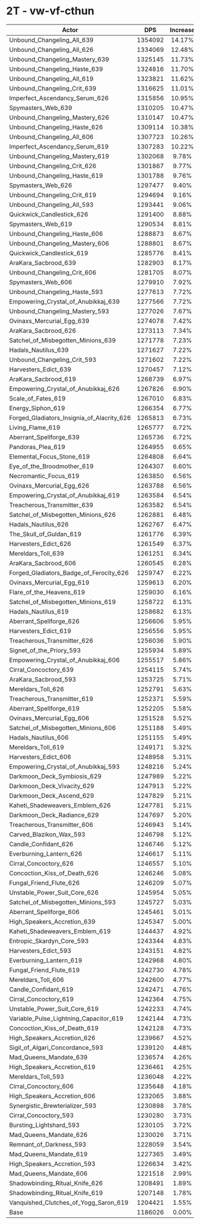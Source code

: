 # 2T - vw-vf-cthun
| Actor | DPS | Increase |
|---|:---:|:---:|
|Unbound_Changeling_All_639|1354092|14.17%|
|Unbound_Changeling_All_626|1334069|12.48%|
|Unbound_Changeling_Mastery_639|1325145|11.73%|
|Unbound_Changeling_Haste_639|1324816|11.70%|
|Unbound_Changeling_All_619|1323821|11.62%|
|Unbound_Changeling_Crit_639|1316625|11.01%|
|Imperfect_Ascendancy_Serum_626|1315856|10.95%|
|Spymasters_Web_639|1310205|10.47%|
|Unbound_Changeling_Mastery_626|1310147|10.47%|
|Unbound_Changeling_Haste_626|1309114|10.38%|
|Unbound_Changeling_All_606|1307723|10.26%|
|Imperfect_Ascendancy_Serum_619|1307283|10.22%|
|Unbound_Changeling_Mastery_619|1302068|9.78%|
|Unbound_Changeling_Crit_626|1301867|9.77%|
|Unbound_Changeling_Haste_619|1301788|9.76%|
|Spymasters_Web_626|1297477|9.40%|
|Unbound_Changeling_Crit_619|1294694|9.16%|
|Unbound_Changeling_All_593|1293441|9.06%|
|Quickwick_Candlestick_626|1291400|8.88%|
|Spymasters_Web_619|1290534|8.81%|
|Unbound_Changeling_Haste_606|1288873|8.67%|
|Unbound_Changeling_Mastery_606|1288801|8.67%|
|Quickwick_Candlestick_619|1285776|8.41%|
|AraKara_Sacbrood_639|1282903|8.17%|
|Unbound_Changeling_Crit_606|1281705|8.07%|
|Spymasters_Web_606|1279910|7.92%|
|Unbound_Changeling_Haste_593|1277613|7.72%|
|Empowering_Crystal_of_Anubikkaj_639|1277566|7.72%|
|Unbound_Changeling_Mastery_593|1277026|7.67%|
|Ovinaxs_Mercurial_Egg_639|1274078|7.42%|
|AraKara_Sacbrood_626|1273113|7.34%|
|Satchel_of_Misbegotten_Minions_639|1271778|7.23%|
|Hadals_Nautilus_639|1271627|7.22%|
|Unbound_Changeling_Crit_593|1271602|7.22%|
|Harvesters_Edict_639|1270457|7.12%|
|AraKara_Sacbrood_619|1268739|6.97%|
|Empowering_Crystal_of_Anubikkaj_626|1267826|6.90%|
|Scale_of_Fates_619|1267010|6.83%|
|Energy_Siphon_619|1266354|6.77%|
|Forged_Gladiators_Insignia_of_Alacrity_626|1265813|6.73%|
|Living_Flame_619|1265777|6.72%|
|Aberrant_Spellforge_639|1265736|6.72%|
|Pandoras_Plea_619|1264955|6.65%|
|Elemental_Focus_Stone_619|1264808|6.64%|
|Eye_of_the_Broodmother_619|1264307|6.60%|
|Necromantic_Focus_619|1263850|6.56%|
|Ovinaxs_Mercurial_Egg_626|1263788|6.56%|
|Empowering_Crystal_of_Anubikkaj_619|1263584|6.54%|
|Treacherous_Transmitter_639|1263582|6.54%|
|Satchel_of_Misbegotten_Minions_626|1262881|6.48%|
|Hadals_Nautilus_626|1262767|6.47%|
|The_Skull_of_Guldan_619|1261776|6.39%|
|Harvesters_Edict_626|1261549|6.37%|
|Mereldars_Toll_639|1261251|6.34%|
|AraKara_Sacbrood_606|1260545|6.28%|
|Forged_Gladiators_Badge_of_Ferocity_626|1259747|6.22%|
|Ovinaxs_Mercurial_Egg_619|1259613|6.20%|
|Flare_of_the_Heavens_619|1259030|6.16%|
|Satchel_of_Misbegotten_Minions_619|1258722|6.13%|
|Hadals_Nautilus_619|1258682|6.13%|
|Aberrant_Spellforge_626|1256606|5.95%|
|Harvesters_Edict_619|1256556|5.95%|
|Treacherous_Transmitter_626|1256036|5.90%|
|Signet_of_the_Priory_593|1255934|5.89%|
|Empowering_Crystal_of_Anubikkaj_606|1255517|5.86%|
|Cirral_Concoctory_639|1254115|5.74%|
|AraKara_Sacbrood_593|1253725|5.71%|
|Mereldars_Toll_626|1252791|5.63%|
|Treacherous_Transmitter_619|1252371|5.59%|
|Aberrant_Spellforge_619|1252205|5.58%|
|Ovinaxs_Mercurial_Egg_606|1251528|5.52%|
|Satchel_of_Misbegotten_Minions_606|1251188|5.49%|
|Hadals_Nautilus_606|1251155|5.49%|
|Mereldars_Toll_619|1249171|5.32%|
|Harvesters_Edict_606|1248958|5.31%|
|Empowering_Crystal_of_Anubikkaj_593|1248216|5.24%|
|Darkmoon_Deck_Symbiosis_629|1247989|5.22%|
|Darkmoon_Deck_Vivacity_629|1247913|5.22%|
|Darkmoon_Deck_Ascend_629|1247829|5.21%|
|Kaheti_Shadeweavers_Emblem_626|1247781|5.21%|
|Darkmoon_Deck_Radiance_629|1247697|5.20%|
|Treacherous_Transmitter_606|1246943|5.14%|
|Carved_Blazikon_Wax_593|1246798|5.12%|
|Candle_Confidant_626|1246746|5.12%|
|Everburning_Lantern_626|1246617|5.11%|
|Cirral_Concoctory_626|1246557|5.10%|
|Concoction_Kiss_of_Death_626|1246246|5.08%|
|Fungal_Friend_Flute_626|1246209|5.07%|
|Unstable_Power_Suit_Core_626|1245954|5.05%|
|Satchel_of_Misbegotten_Minions_593|1245727|5.03%|
|Aberrant_Spellforge_606|1245461|5.01%|
|High_Speakers_Accretion_639|1245347|5.00%|
|Kaheti_Shadeweavers_Emblem_619|1244437|4.92%|
|Entropic_Skardyn_Core_593|1243344|4.83%|
|Harvesters_Edict_593|1243151|4.82%|
|Everburning_Lantern_619|1242968|4.80%|
|Fungal_Friend_Flute_619|1242730|4.78%|
|Mereldars_Toll_606|1242600|4.77%|
|Candle_Confidant_619|1242471|4.76%|
|Cirral_Concoctory_619|1242364|4.75%|
|Unstable_Power_Suit_Core_619|1242233|4.74%|
|Variable_Pulse_Lightning_Capacitor_619|1242144|4.73%|
|Concoction_Kiss_of_Death_619|1242128|4.73%|
|High_Speakers_Accretion_626|1239667|4.52%|
|Sigil_of_Algari_Concordance_593|1239120|4.48%|
|Mad_Queens_Mandate_639|1236574|4.26%|
|High_Speakers_Accretion_619|1236461|4.25%|
|Mereldars_Toll_593|1236048|4.22%|
|Cirral_Concoctory_606|1235648|4.18%|
|High_Speakers_Accretion_606|1232065|3.88%|
|Synergistic_Brewterializer_593|1230898|3.78%|
|Cirral_Concoctory_593|1230280|3.73%|
|Bursting_Lightshard_593|1230105|3.72%|
|Mad_Queens_Mandate_626|1230026|3.71%|
|Remnant_of_Darkness_593|1228059|3.54%|
|Mad_Queens_Mandate_619|1227365|3.49%|
|High_Speakers_Accretion_593|1226634|3.42%|
|Mad_Queens_Mandate_606|1221518|2.99%|
|Shadowbinding_Ritual_Knife_626|1208491|1.89%|
|Shadowbinding_Ritual_Knife_619|1207148|1.78%|
|Vanquished_Clutches_of_Yogg_Saron_619|1204421|1.55%|
|Base|1186026|0.00%|
